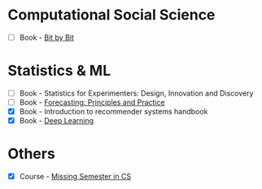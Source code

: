 # Computational Social Science
- [ ] Book - [Bit by Bit](https://www.bitbybitbook.com/en/1st-ed/preface/)

# Statistics & ML
- [ ] Book - Statistics for Experimenters: Design, Innovation and Discovery
- [ ] Book - [Forecasting: Principles and Practice](https://otexts.com/fpp2/)
- [X] Book - Introduction to recommender systems handbook
- [X] Book - [Deep Learning](https://www.deeplearningbook.org/)

# Others
- [X] Course - [Missing Semester in CS](https://missing.csail.mit.edu/)

